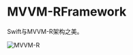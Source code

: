# MVVM-RFramework
Swift与MVVM-R架构之美。


![MVVM-R](https://upload-images.jianshu.io/upload_images/877439-2d6704f3ee24a619.png?imageMogr2/auto-orient/strip%7CimageView2/2/w/1240)

